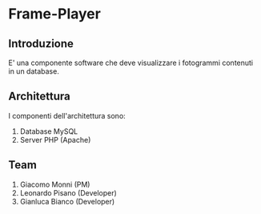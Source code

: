 # Frame-Player

## Introduzione

E' una componente software che deve visualizzare i fotogrammi contenuti in un database.

## Architettura

I componenti dell'architettura sono:
1. Database MySQL
2. Server PHP (Apache)


## Team
1. Giacomo Monni (PM)
2. Leonardo Pisano (Developer)
3. Gianluca Bianco (Developer)

